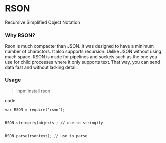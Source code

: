 # RSON
Recursive Simplified Object Notation


### Why RSON?
Rson is much compacter than JSON. It was designed to have a minimum number of charactors. It also supports recursion. Unlike JSON without using much space. RSON is made for pipelines and sockets such as the one you use for child processes where it only supports text. That way, you can send data fast and without lacking detail.

### Usage
> npm install rson


code


```
var RSON = require('rson');


RSON.stringify(objects); // use to stringify


RSON.parse(rsontext); // use to parse
```
